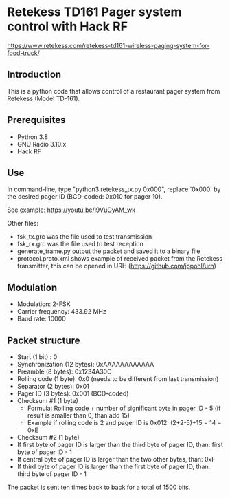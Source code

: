 # Retekess TD161 Pager system control with Hack RF
https://www.retekess.com/retekess-td161-wireless-paging-system-for-food-truck/

## Introduction

This is a python code that allows control of a restaurant pager system from Retekess (Model TD-161).

## Prerequisites
 - Python 3.8
 - GNU Radio 3.10.x
 - Hack RF

## Use
In command-line, type "python3 retekess_tx.py 0x000", replace '0x000' by the desired pager ID (BCD-coded: 0x010 for pager 10).

See example: https://youtu.be/l9VuGyAM_wk

Other files:
 - fsk_tx.grc was the file used to test transmission
 - fsk_rx.grc was the file used to test reception
 - generate_trame.py output the packet and saved it to a binary file
 - protocol.proto.xml shows example of received packet from the Retekess transmitter, this can be opened in URH (https://github.com/jopohl/urh)

## Modulation
 - Modulation: 2-FSK
 - Carrier frequency: 433.92 MHz
 - Baud rate: 10000

## Packet structure
 - Start (1 bit) : 0
 - Synchronization (12 bytes): 0xAAAAAAAAAAAA
 - Preamble (8 bytes): 0x1234A30C
 - Rolling code (1 byte): 0x0 (needs to be different from last transmission) 
 - Separator (2 bytes): 0x01
 - Pager ID (3 bytes): 0x001 (BCD-coded)
 - Checksum #1 (1 byte)
   - Formula: Rolling code + number of significant byte in pager ID - 5 (if result is smaller than 0, than add 15)
   - Example if rolling code is 2 and pager ID is 0x012: (2+2-5)+15 = 14 = 0xE
  - Checksum #2 (1 byte)
   - If first byte of pager ID is larger than the third byte of pager ID, than: first byte of pager ID - 1
   - If central byte of pager ID is larger than the two other bytes, than: 0xF
   - If third byte of pager ID is larger than the first byte of pager ID, than: third byte of pager ID - 1
   
   The packet is sent ten times back to back for a total of 1500 bits.
  
